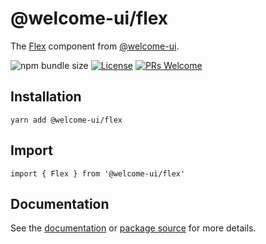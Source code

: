 # @welcome-ui/flex

The [Flex](https://welcome-ui.com/components/flex) component from [@welcome-ui](https://welcome-ui.com).

![npm bundle size](https://img.shields.io/bundlephobia/minzip/@welcome-ui/flex) [![License](https://img.shields.io/npm/l/welcome-ui.svg)](https://github.com/WTTJ/welcome-ui/tree/main/LICENSE) [![PRs Welcome](https://img.shields.io/badge/PRs-welcome-mediumspringgreen.svg)](ttps://github.com/WTTJ/welcome-ui/tree/main/CONTRIBUTING.mdx)

## Installation

    yarn add @welcome-ui/flex

## Import

    import { Flex } from '@welcome-ui/flex'

## Documentation

See the [documentation](https://welcome-ui.com/components/flex) or [package source](https://github.com/WTTJ/welcome-ui/tree/main/packages/Flex) for more details.
